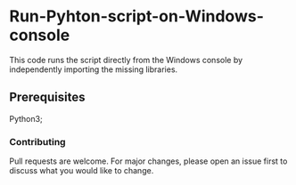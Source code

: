 # Run-Pyhton-script-on-Windows-console
  This code runs the script directly from the Windows console   by independently importing the missing libraries.


## Prerequisites
  Python3;

### Contributing
 Pull requests are welcome. For major changes, please open an issue first to discuss what you would like to change.

